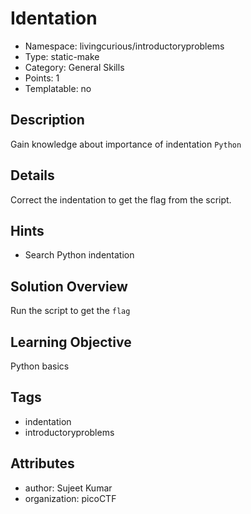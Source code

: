 # Identation

- Namespace: livingcurious/introductoryproblems
- Type: static-make
- Category: General Skills
- Points: 1
- Templatable: no

## Description

Gain knowledge about importance of indentation `Python`

## Details
Correct the indentation to get the flag from the script.

## Hints

- Search Python indentation

## Solution Overview

Run the script to get the `flag`

## Learning Objective

Python basics

## Tags

- indentation
- introductoryproblems

## Attributes

- author: Sujeet Kumar
- organization: picoCTF
